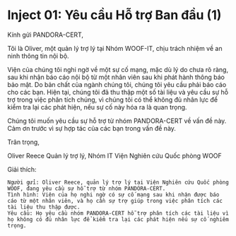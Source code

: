 # **Inject 01: Yêu cầu Hỗ trợ Ban đầu (1)**

Kính gửi PANDORA-CERT,

Tôi là Oliver, một quản lý trợ lý tại Nhóm WOOF-IT, chịu trách nhiệm về an ninh thông tin nội bộ.

Viện của chúng tôi nghi ngờ về một sự cố mạng, mặc dù lý do chưa rõ ràng, sau khi nhận báo cáo nội bộ từ một nhân viên sau khi phát hành thông báo bảo mật. Do bản chất của ngành chúng tôi, chúng tôi yêu cầu phải báo cáo cho các bạn. Hiện tại, chúng tôi đã thu thập một số tài liệu và yêu cầu sự hỗ trợ trong việc phân tích chúng, vì chúng tôi có thể không đủ nhân lực để kiểm tra lại các phát hiện, nếu sự cố này hóa ra là quan trọng.

Chúng tôi muốn yêu cầu sự hỗ trợ từ nhóm PANDORA-CERT về vấn đề này. Cảm ơn trước vì sự hợp tác của các bạn trong vấn đề này.

Trân trọng,

Oliver Reece
Quản lý trợ lý, Nhóm IT
Viện Nghiên cứu Quốc phòng WOOF

Giải thích:

    Người gửi: Oliver Reece, quản lý trợ lý tại Viện Nghiên cứu Quốc phòng WOOF, đang yêu cầu sự hỗ trợ từ nhóm PANDORA-CERT.
    Tình hình: Viện của họ nghi ngờ có sự cố mạng sau khi nhận được báo cáo từ một nhân viên, và họ cần sự trợ giúp trong việc phân tích các tài liệu thu thập được.
    Yêu cầu: Họ yêu cầu nhóm PANDORA-CERT hỗ trợ phân tích các tài liệu vì họ không có đủ nhân lực để kiểm tra lại các phát hiện nếu sự cố nghiêm trọng.
